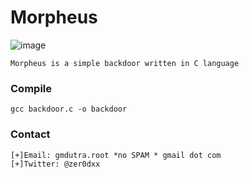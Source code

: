 # Morpheus

![image](https://i.imgur.com/M3HLZOZ.png)


```
Morpheus is a simple backdoor written in C language
```

### Compile

```
gcc backdoor.c -o backdoor
```

### Contact

```
[+]Email: gmdutra.root *no SPAM * gmail dot com
[+]Twitter: @zer0dxx
```

